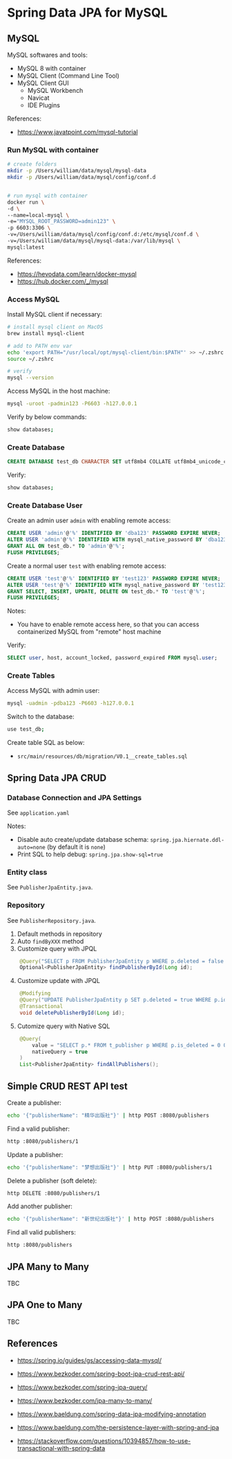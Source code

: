 # Spring Data JPA for MySQL

## MySQL

MySQL softwares and tools:
- MySQL 8 with container
- MySQL Client (Command Line Tool)
- MySQL Client GUI
    - MySQL Workbench
    - Navicat
    - IDE Plugins

References:
- https://www.javatpoint.com/mysql-tutorial

### Run MySQL with container

```bash
# create folders
mkdir -p /Users/william/data/mysql/mysql-data
mkdir -p /Users/william/data/mysql/config/conf.d


# run mysql with container
docker run \
-d \
--name=local-mysql \
-e="MYSQL_ROOT_PASSWORD=admin123" \
-p 6603:3306 \
-v=/Users/william/data/mysql/config/conf.d:/etc/mysql/conf.d \
-v=/Users/william/data/mysql/mysql-data:/var/lib/mysql \
mysql:latest
```

References:
- https://hevodata.com/learn/docker-mysql
- https://hub.docker.com/_/mysql

### Access MySQL

Install MySQL client if necessary:
```bash
# install mysql client on MacOS
brew install mysql-client

# add to PATH env var
echo 'export PATH="/usr/local/opt/mysql-client/bin:$PATH"' >> ~/.zshrc
source ~/.zshrc

# verify
mysql --version
```

Access MySQL in the host machine:
```bash
mysql -uroot -padmin123 -P6603 -h127.0.0.1
```

Verify by below commands:
```bash
show databases;
```

### Create Database

```sql
CREATE DATABASE test_db CHARACTER SET utf8mb4 COLLATE utf8mb4_unicode_ci;
```

Verify:
```bash
show databases;
```

### Create Database User

Create an admin user `admin` with enabling remote access:
```sql
CREATE USER 'admin'@'%' IDENTIFIED BY 'dba123' PASSWORD EXPIRE NEVER;
ALTER USER 'admin'@'%' IDENTIFIED WITH mysql_native_password BY 'dba123';
GRANT ALL ON test_db.* TO 'admin'@'%';
FLUSH PRIVILEGES;
```

Create a normal user `test` with enabling remote access:
```sql
CREATE USER 'test'@'%' IDENTIFIED BY 'test123' PASSWORD EXPIRE NEVER;
ALTER USER 'test'@'%' IDENTIFIED WITH mysql_native_password BY 'test123';
GRANT SELECT, INSERT, UPDATE, DELETE ON test_db.* TO 'test'@'%';
FLUSH PRIVILEGES;
```

Notes:
- You have to enable remote access here, so that you can access containerized MySQL from "remote" host machine

Verify:
```sql
SELECT user, host, account_locked, password_expired FROM mysql.user; 
```


### Create Tables

Access MySQL with admin user:
```bash
mysql -uadmin -pdba123 -P6603 -h127.0.0.1
```

Switch to the database:
```bash
use test_db;
```

Create table SQL as below:
- `src/main/resources/db/migration/V0.1__create_tables.sql`


## Spring Data JPA CRUD

### Database Connection and JPA Settings

See `application.yaml`

Notes:
- Disable auto create/update database schema: `spring.jpa.hiernate.ddl-auto=none` (by default it is `none`)
- Print SQL to help debug: `spring.jpa.show-sql=true`


### Entity class

See `PublisherJpaEntity.java`.

### Repository

See `PublisherRepository.java`.

1. Default methods in repository
2. Auto `findByXXX` method
3. Customize query with JPQL
```java
    @Query("SELECT p FROM PublisherJpaEntity p WHERE p.deleted = false AND p.id = ?1")
    Optional<PublisherJpaEntity> findPublisherById(Long id);
```
4. Customize update with JPQL
```java
    @Modifying
    @Query("UPDATE PublisherJpaEntity p SET p.deleted = true WHERE p.id = ?1")
    @Transactional
    void deletePublisherById(Long id);
```
5. Cutomize query with Native SQL
```java
    @Query(
        value = "SELECT p.* FROM t_publisher p WHERE p.is_deleted = 0 ORDER BY p.publisher_name ASC",
        nativeQuery = true
    )
    List<PublisherJpaEntity> findAllPublishers();
```

## Simple CRUD REST API test

Create a publisher:
```bash
echo '{"publisherName": "精华出版社"}' | http POST :8080/publishers
```

Find a valid publisher:
```bash
http :8080/publishers/1
```

Update a publisher:
```bash
echo '{"publisherName": "梦想出版社"}' | http PUT :8080/publishers/1
```

Delete a publisher (soft delete):
```bash
http DELETE :8080/publishers/1
```

Add another publisher:
```bash
echo '{"publisherName": "新世纪出版社"}' | http POST :8080/publishers
```

Find all valid publishers:
```bash
http :8080/publishers
```

## JPA Many to Many
TBC

## JPA One to Many
TBC

## References

- https://spring.io/guides/gs/accessing-data-mysql/
  
- https://www.bezkoder.com/spring-boot-jpa-crud-rest-api/
- https://www.bezkoder.com/spring-jpa-query/
- https://www.bezkoder.com/jpa-many-to-many/
  

- https://www.baeldung.com/spring-data-jpa-modifying-annotation
- https://www.baeldung.com/the-persistence-layer-with-spring-and-jpa
- https://stackoverflow.com/questions/10394857/how-to-use-transactional-with-spring-data